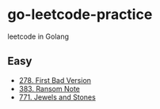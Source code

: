 # go-leetcode-practice

leetcode in Golang

## Easy

* [278. First Bad Version](./easy/first-bad-version)
* [383. Ransom Note](./easy/ransom-note)
* [771. Jewels and Stones](./easy/jewels-and-stones)
